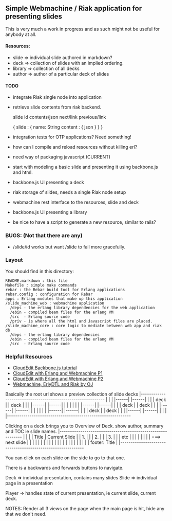## Simple Webmachine / Riak application for presenting slides

This is very much a work in progress and as such might not be useful for anybody
at all.

#### Resources:

* slide => individual slide authored in markdown?
* deck  => collection of slides with an implied ordering.
* library => collection of all decks
* author => author of a particular deck of slides

#### TODO
* integrate Riak single node into application
* retrieve slide contents from riak backend.

    slide
        id
        contents/json
        next/link
        previous/link

    { slide : {
        name: String
            content : { json }
        }
    }

* integration tests for OTP applications? Need something!
* how can I compile and reload resources without killing erl?
* need way of packaging javascript (CURRENT)
* start with modeling a basic slide and presenting it using backbone.js and
  html.
* backbone.js UI presenting a deck
* riak storage of slides, needs a single Riak node setup
* webmachine rest interface to the resources, slide and deck
* backbone.js UI presenting a library
* be nice to have a script to generate a new resource, similar to rails?

### BUGS: (Not that there are any)

* /slide/id works but want /slide to fail more gracefully.


### Layout
You should find in this directory:

    README.markdown : this file
    Makefile : simple make commands
    rebar : the Rebar build tool for Erlang applications
    rebar.config : configuration for Rebar
    apps : Erlang modules that make up this application
    /slide_machine_web : webmachine application
      /deps - the erlang library dependencies for the web application
      /ebin - compiled beam files for the erlang VM
      /src  - Erlang source code
      /priv - is where all the html and Javascript files are placed.
    /slide_machine_core : core logic to mediate between web app and riak db
      /deps - the erlang library dependencies
      /ebin - compiled beam files for the erlang VM
      /src  - Erlang source code

### Helpful Resources
 * [CloudEdit Backbone.js tutorial](http://www.jamesyu.org/2011/01/27/cloudedit-a-backbone-js-tutorial-by-example/)
 * [CloudEdit with Erlang and Webmachine P1](http://blog.erlware.org/2011/02/08/ecloudedit-erlang-webmachine-and-backbone-js/)
 * [CloudEdit with Erlang and Webmachine P2](http://blog.erlware.org/2011/02/12/ecloudedit-part-2-couchdb/)
 * [Webmachine, ErlyDTL and Riak by OJ](http://buffered.io/2010/10/13/webmachine-erlydtl-and-riak-part-3/)


Basically the root url shows a preview collection of slide decks
|------------------------------------------------------------
|                                                           |
|      |------|              |------|                       |
|      | deck |              | deck |                       |
|      |------|              |------|                       |
|                                                           |
|                                                           |
|      |------|              |------|                       |
|      | deck |              | deck |                       |
|      |------|              |------|                       |
|                                                           |
|                                                           |
|      |------|              |------|                       |
|      | deck |              | deck |                       |
|      |------|              |------|                       |
|                                                           |
|------------------------------------------------------------


Clicking on a deck brings you to Overview of Deck.
 show author, summary and TOC ie slide names.
|------------------------------------------------------------
|            |                                              |
| Title      |          Current Slide                       |
| 1.         |                                              |
| 2.         |                                              |
| 3.         |                                              |
| etc        |                                              |
|            |                                              |
|            |                                              | ===> next slide
|            |                                              |
|            |                                              |
|            |                                              |
|            |                                              |
|            |                                              |
|            |                                              |
|            |                                              |
|            |           footer: Title                      |
|------------------------------------------------------------

You can click on each slide on the side to go to that one.

There is a backwards and forwards buttons to navigate.


Deck => individual presentation, contains many slides
Slide => individual page in a presentation

Player => handles state of current presentation, ie current slide, current deck.


 NOTES:
Render all 3 views on the page when the main page is hit, hide any that we
don't need.
